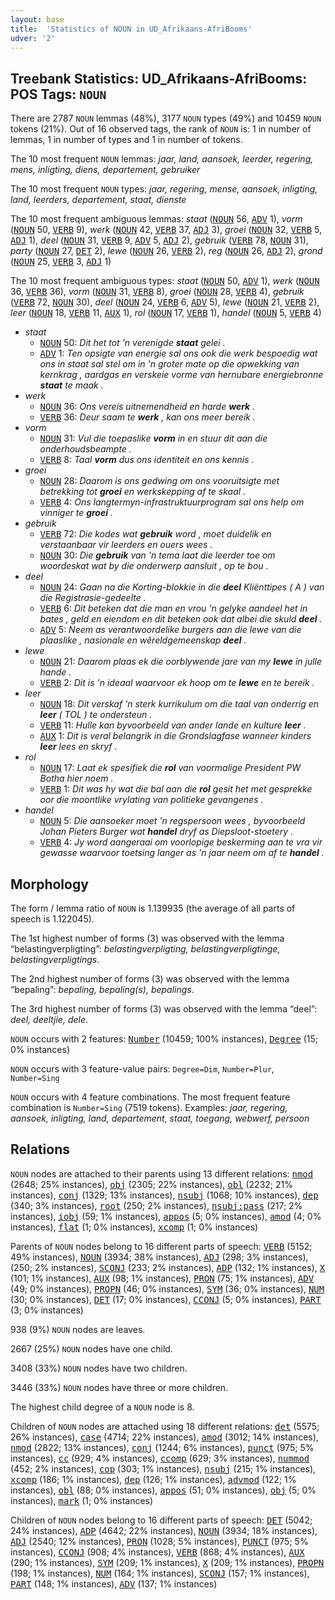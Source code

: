 ```yaml
---
layout: base
title:  'Statistics of NOUN in UD_Afrikaans-AfriBooms'
udver: '2'
---
```


## Treebank Statistics: UD_Afrikaans-AfriBooms: POS Tags: `NOUN`

There are 2787 `NOUN` lemmas (48%), 3177 `NOUN` types (49%) and 10459 `NOUN` tokens (21%).
Out of 16 observed tags, the rank of `NOUN` is: 1 in number of lemmas, 1 in number of types and 1 in number of tokens.

The 10 most frequent `NOUN` lemmas: <em>jaar, land, aansoek, leerder, regering, mens, inligting, diens, departement, gebruiker</em>

The 10 most frequent `NOUN` types:  <em>jaar, regering, mense, aansoek, inligting, land, leerders, departement, staat, dienste</em>

The 10 most frequent ambiguous lemmas: <em>staat</em> (<tt><a href="af_afribooms-pos-NOUN.html">NOUN</a></tt> 56, <tt><a href="af_afribooms-pos-ADV.html">ADV</a></tt> 1), <em>vorm</em> (<tt><a href="af_afribooms-pos-NOUN.html">NOUN</a></tt> 50, <tt><a href="af_afribooms-pos-VERB.html">VERB</a></tt> 9), <em>werk</em> (<tt><a href="af_afribooms-pos-NOUN.html">NOUN</a></tt> 42, <tt><a href="af_afribooms-pos-VERB.html">VERB</a></tt> 37, <tt><a href="af_afribooms-pos-ADJ.html">ADJ</a></tt> 3), <em>groei</em> (<tt><a href="af_afribooms-pos-NOUN.html">NOUN</a></tt> 32, <tt><a href="af_afribooms-pos-VERB.html">VERB</a></tt> 5, <tt><a href="af_afribooms-pos-ADJ.html">ADJ</a></tt> 1), <em>deel</em> (<tt><a href="af_afribooms-pos-NOUN.html">NOUN</a></tt> 31, <tt><a href="af_afribooms-pos-VERB.html">VERB</a></tt> 9, <tt><a href="af_afribooms-pos-ADV.html">ADV</a></tt> 5, <tt><a href="af_afribooms-pos-ADJ.html">ADJ</a></tt> 2), <em>gebruik</em> (<tt><a href="af_afribooms-pos-VERB.html">VERB</a></tt> 78, <tt><a href="af_afribooms-pos-NOUN.html">NOUN</a></tt> 31), <em>party</em> (<tt><a href="af_afribooms-pos-NOUN.html">NOUN</a></tt> 27, <tt><a href="af_afribooms-pos-DET.html">DET</a></tt> 2), <em>lewe</em> (<tt><a href="af_afribooms-pos-NOUN.html">NOUN</a></tt> 26, <tt><a href="af_afribooms-pos-VERB.html">VERB</a></tt> 2), <em>reg</em> (<tt><a href="af_afribooms-pos-NOUN.html">NOUN</a></tt> 26, <tt><a href="af_afribooms-pos-ADJ.html">ADJ</a></tt> 2), <em>grond</em> (<tt><a href="af_afribooms-pos-NOUN.html">NOUN</a></tt> 25, <tt><a href="af_afribooms-pos-VERB.html">VERB</a></tt> 3, <tt><a href="af_afribooms-pos-ADJ.html">ADJ</a></tt> 1)

The 10 most frequent ambiguous types:  <em>staat</em> (<tt><a href="af_afribooms-pos-NOUN.html">NOUN</a></tt> 50, <tt><a href="af_afribooms-pos-ADV.html">ADV</a></tt> 1), <em>werk</em> (<tt><a href="af_afribooms-pos-NOUN.html">NOUN</a></tt> 36, <tt><a href="af_afribooms-pos-VERB.html">VERB</a></tt> 36), <em>vorm</em> (<tt><a href="af_afribooms-pos-NOUN.html">NOUN</a></tt> 31, <tt><a href="af_afribooms-pos-VERB.html">VERB</a></tt> 8), <em>groei</em> (<tt><a href="af_afribooms-pos-NOUN.html">NOUN</a></tt> 28, <tt><a href="af_afribooms-pos-VERB.html">VERB</a></tt> 4), <em>gebruik</em> (<tt><a href="af_afribooms-pos-VERB.html">VERB</a></tt> 72, <tt><a href="af_afribooms-pos-NOUN.html">NOUN</a></tt> 30), <em>deel</em> (<tt><a href="af_afribooms-pos-NOUN.html">NOUN</a></tt> 24, <tt><a href="af_afribooms-pos-VERB.html">VERB</a></tt> 6, <tt><a href="af_afribooms-pos-ADV.html">ADV</a></tt> 5), <em>lewe</em> (<tt><a href="af_afribooms-pos-NOUN.html">NOUN</a></tt> 21, <tt><a href="af_afribooms-pos-VERB.html">VERB</a></tt> 2), <em>leer</em> (<tt><a href="af_afribooms-pos-NOUN.html">NOUN</a></tt> 18, <tt><a href="af_afribooms-pos-VERB.html">VERB</a></tt> 11, <tt><a href="af_afribooms-pos-AUX.html">AUX</a></tt> 1), <em>rol</em> (<tt><a href="af_afribooms-pos-NOUN.html">NOUN</a></tt> 17, <tt><a href="af_afribooms-pos-VERB.html">VERB</a></tt> 1), <em>handel</em> (<tt><a href="af_afribooms-pos-NOUN.html">NOUN</a></tt> 5, <tt><a href="af_afribooms-pos-VERB.html">VERB</a></tt> 4)


* <em>staat</em>
  * <tt><a href="af_afribooms-pos-NOUN.html">NOUN</a></tt> 50: <em>Dit het tot 'n verenigde <b>staat</b> gelei .</em>
  * <tt><a href="af_afribooms-pos-ADV.html">ADV</a></tt> 1: <em>Ten opsigte van energie sal ons ook die werk bespoedig wat ons in staat sal stel om in 'n groter mate op die opwekking van kernkrag , aardgas en verskeie vorme van hernubare energiebronne <b>staat</b> te maak .</em>
* <em>werk</em>
  * <tt><a href="af_afribooms-pos-NOUN.html">NOUN</a></tt> 36: <em>Ons vereis uitnemendheid en harde <b>werk</b> .</em>
  * <tt><a href="af_afribooms-pos-VERB.html">VERB</a></tt> 36: <em>Deur saam te <b>werk</b> , kan ons meer bereik .</em>
* <em>vorm</em>
  * <tt><a href="af_afribooms-pos-NOUN.html">NOUN</a></tt> 31: <em>Vul die toepaslike <b>vorm</b> in en stuur dit aan die onderhoudsbeampte .</em>
  * <tt><a href="af_afribooms-pos-VERB.html">VERB</a></tt> 8: <em>Taal <b>vorm</b> dus ons identiteit en ons kennis .</em>
* <em>groei</em>
  * <tt><a href="af_afribooms-pos-NOUN.html">NOUN</a></tt> 28: <em>Daarom is ons gedwing om ons vooruitsigte met betrekking tot <b>groei</b> en werkskepping af te skaal .</em>
  * <tt><a href="af_afribooms-pos-VERB.html">VERB</a></tt> 4: <em>Ons langtermyn-infrastruktuurprogram sal ons help om vinniger te <b>groei</b> .</em>
* <em>gebruik</em>
  * <tt><a href="af_afribooms-pos-VERB.html">VERB</a></tt> 72: <em>Die kodes wat <b>gebruik</b> word , moet duidelik en verstaanbaar vir leerders en ouers wees .</em>
  * <tt><a href="af_afribooms-pos-NOUN.html">NOUN</a></tt> 30: <em>Die <b>gebruik</b> van 'n tema laat die leerder toe om woordeskat wat by die onderwerp aansluit , op te bou .</em>
* <em>deel</em>
  * <tt><a href="af_afribooms-pos-NOUN.html">NOUN</a></tt> 24: <em>Gaan na die Korting-blokkie in die <b>deel</b> Kliënttipes ( A ) van die Registrasie-gedeelte .</em>
  * <tt><a href="af_afribooms-pos-VERB.html">VERB</a></tt> 6: <em>Dit beteken dat die man en vrou 'n gelyke aandeel het in bates , geld en eiendom en dit beteken ook dat albei die skuld <b>deel</b> .</em>
  * <tt><a href="af_afribooms-pos-ADV.html">ADV</a></tt> 5: <em>Neem as verantwoordelike burgers aan die lewe van die plaaslike , nasionale en wêreldgemeenskap <b>deel</b> .</em>
* <em>lewe</em>
  * <tt><a href="af_afribooms-pos-NOUN.html">NOUN</a></tt> 21: <em>Daarom plaas ek die oorblywende jare van my <b>lewe</b> in julle hande .</em>
  * <tt><a href="af_afribooms-pos-VERB.html">VERB</a></tt> 2: <em>Dit is 'n ideaal waarvoor ek hoop om te <b>lewe</b> en te bereik .</em>
* <em>leer</em>
  * <tt><a href="af_afribooms-pos-NOUN.html">NOUN</a></tt> 18: <em>Dit verskaf 'n sterk kurrikulum om die taal van onderrig en <b>leer</b> ( TOL ) te ondersteun .</em>
  * <tt><a href="af_afribooms-pos-VERB.html">VERB</a></tt> 11: <em>Hulle kan byvoorbeeld van ander lande en kulture <b>leer</b> .</em>
  * <tt><a href="af_afribooms-pos-AUX.html">AUX</a></tt> 1: <em>Dit is veral belangrik in die Grondslagfase wanneer kinders <b>leer</b> lees en skryf .</em>
* <em>rol</em>
  * <tt><a href="af_afribooms-pos-NOUN.html">NOUN</a></tt> 17: <em>Laat ek spesifiek die <b>rol</b> van voormalige President PW Botha hier noem .</em>
  * <tt><a href="af_afribooms-pos-VERB.html">VERB</a></tt> 1: <em>Dit was hy wat die bal aan die <b>rol</b> gesit het met gesprekke oor die moontlike vrylating van politieke gevangenes .</em>
* <em>handel</em>
  * <tt><a href="af_afribooms-pos-NOUN.html">NOUN</a></tt> 5: <em>Die aansoeker moet 'n regspersoon wees , byvoorbeeld Johan Pieters Burger wat <b>handel</b> dryf as Diepsloot-stoetery .</em>
  * <tt><a href="af_afribooms-pos-VERB.html">VERB</a></tt> 4: <em>Jy word aangeraai om voorlopige beskerming aan te vra vir gewasse waarvoor toetsing langer as 'n jaar neem om af te <b>handel</b> .</em>

## Morphology

The form / lemma ratio of `NOUN` is 1.139935 (the average of all parts of speech is 1.122045).

The 1st highest number of forms (3) was observed with the lemma “belastingverpligting”: <em>belastingverpligting, belastingverpligtinge, belastingverpligtings</em>.

The 2nd highest number of forms (3) was observed with the lemma “bepaling”: <em>bepaling, bepaling(s), bepalings</em>.

The 3rd highest number of forms (3) was observed with the lemma “deel”: <em>deel, deeltjie, dele</em>.

`NOUN` occurs with 2 features: <tt><a href="af_afribooms-feat-Number.html">Number</a></tt> (10459; 100% instances), <tt><a href="af_afribooms-feat-Degree.html">Degree</a></tt> (15; 0% instances)

`NOUN` occurs with 3 feature-value pairs: `Degree=Dim`, `Number=Plur`, `Number=Sing`

`NOUN` occurs with 4 feature combinations.
The most frequent feature combination is `Number=Sing` (7519 tokens).
Examples: <em>jaar, regering, aansoek, inligting, land, departement, staat, toegang, webwerf, persoon</em>


## Relations

`NOUN` nodes are attached to their parents using 13 different relations: <tt><a href="af_afribooms-dep-nmod.html">nmod</a></tt> (2648; 25% instances), <tt><a href="af_afribooms-dep-obj.html">obj</a></tt> (2305; 22% instances), <tt><a href="af_afribooms-dep-obl.html">obl</a></tt> (2232; 21% instances), <tt><a href="af_afribooms-dep-conj.html">conj</a></tt> (1329; 13% instances), <tt><a href="af_afribooms-dep-nsubj.html">nsubj</a></tt> (1068; 10% instances), <tt><a href="af_afribooms-dep-dep.html">dep</a></tt> (340; 3% instances), <tt><a href="af_afribooms-dep-root.html">root</a></tt> (250; 2% instances), <tt><a href="af_afribooms-dep-nsubj-pass.html">nsubj:pass</a></tt> (217; 2% instances), <tt><a href="af_afribooms-dep-iobj.html">iobj</a></tt> (59; 1% instances), <tt><a href="af_afribooms-dep-appos.html">appos</a></tt> (5; 0% instances), <tt><a href="af_afribooms-dep-amod.html">amod</a></tt> (4; 0% instances), <tt><a href="af_afribooms-dep-flat.html">flat</a></tt> (1; 0% instances), <tt><a href="af_afribooms-dep-xcomp.html">xcomp</a></tt> (1; 0% instances)

Parents of `NOUN` nodes belong to 16 different parts of speech: <tt><a href="af_afribooms-pos-VERB.html">VERB</a></tt> (5152; 49% instances), <tt><a href="af_afribooms-pos-NOUN.html">NOUN</a></tt> (3934; 38% instances), <tt><a href="af_afribooms-pos-ADJ.html">ADJ</a></tt> (298; 3% instances),  (250; 2% instances), <tt><a href="af_afribooms-pos-SCONJ.html">SCONJ</a></tt> (233; 2% instances), <tt><a href="af_afribooms-pos-ADP.html">ADP</a></tt> (132; 1% instances), <tt><a href="af_afribooms-pos-X.html">X</a></tt> (101; 1% instances), <tt><a href="af_afribooms-pos-AUX.html">AUX</a></tt> (98; 1% instances), <tt><a href="af_afribooms-pos-PRON.html">PRON</a></tt> (75; 1% instances), <tt><a href="af_afribooms-pos-ADV.html">ADV</a></tt> (49; 0% instances), <tt><a href="af_afribooms-pos-PROPN.html">PROPN</a></tt> (46; 0% instances), <tt><a href="af_afribooms-pos-SYM.html">SYM</a></tt> (36; 0% instances), <tt><a href="af_afribooms-pos-NUM.html">NUM</a></tt> (30; 0% instances), <tt><a href="af_afribooms-pos-DET.html">DET</a></tt> (17; 0% instances), <tt><a href="af_afribooms-pos-CCONJ.html">CCONJ</a></tt> (5; 0% instances), <tt><a href="af_afribooms-pos-PART.html">PART</a></tt> (3; 0% instances)

938 (9%) `NOUN` nodes are leaves.

2667 (25%) `NOUN` nodes have one child.

3408 (33%) `NOUN` nodes have two children.

3446 (33%) `NOUN` nodes have three or more children.

The highest child degree of a `NOUN` node is 8.

Children of `NOUN` nodes are attached using 18 different relations: <tt><a href="af_afribooms-dep-det.html">det</a></tt> (5575; 26% instances), <tt><a href="af_afribooms-dep-case.html">case</a></tt> (4714; 22% instances), <tt><a href="af_afribooms-dep-amod.html">amod</a></tt> (3012; 14% instances), <tt><a href="af_afribooms-dep-nmod.html">nmod</a></tt> (2822; 13% instances), <tt><a href="af_afribooms-dep-conj.html">conj</a></tt> (1244; 6% instances), <tt><a href="af_afribooms-dep-punct.html">punct</a></tt> (975; 5% instances), <tt><a href="af_afribooms-dep-cc.html">cc</a></tt> (929; 4% instances), <tt><a href="af_afribooms-dep-ccomp.html">ccomp</a></tt> (629; 3% instances), <tt><a href="af_afribooms-dep-nummod.html">nummod</a></tt> (452; 2% instances), <tt><a href="af_afribooms-dep-cop.html">cop</a></tt> (303; 1% instances), <tt><a href="af_afribooms-dep-nsubj.html">nsubj</a></tt> (215; 1% instances), <tt><a href="af_afribooms-dep-xcomp.html">xcomp</a></tt> (186; 1% instances), <tt><a href="af_afribooms-dep-dep.html">dep</a></tt> (126; 1% instances), <tt><a href="af_afribooms-dep-advmod.html">advmod</a></tt> (122; 1% instances), <tt><a href="af_afribooms-dep-obl.html">obl</a></tt> (88; 0% instances), <tt><a href="af_afribooms-dep-appos.html">appos</a></tt> (51; 0% instances), <tt><a href="af_afribooms-dep-obj.html">obj</a></tt> (5; 0% instances), <tt><a href="af_afribooms-dep-mark.html">mark</a></tt> (1; 0% instances)

Children of `NOUN` nodes belong to 16 different parts of speech: <tt><a href="af_afribooms-pos-DET.html">DET</a></tt> (5042; 24% instances), <tt><a href="af_afribooms-pos-ADP.html">ADP</a></tt> (4642; 22% instances), <tt><a href="af_afribooms-pos-NOUN.html">NOUN</a></tt> (3934; 18% instances), <tt><a href="af_afribooms-pos-ADJ.html">ADJ</a></tt> (2540; 12% instances), <tt><a href="af_afribooms-pos-PRON.html">PRON</a></tt> (1028; 5% instances), <tt><a href="af_afribooms-pos-PUNCT.html">PUNCT</a></tt> (975; 5% instances), <tt><a href="af_afribooms-pos-CCONJ.html">CCONJ</a></tt> (908; 4% instances), <tt><a href="af_afribooms-pos-VERB.html">VERB</a></tt> (868; 4% instances), <tt><a href="af_afribooms-pos-AUX.html">AUX</a></tt> (290; 1% instances), <tt><a href="af_afribooms-pos-SYM.html">SYM</a></tt> (209; 1% instances), <tt><a href="af_afribooms-pos-X.html">X</a></tt> (209; 1% instances), <tt><a href="af_afribooms-pos-PROPN.html">PROPN</a></tt> (198; 1% instances), <tt><a href="af_afribooms-pos-NUM.html">NUM</a></tt> (164; 1% instances), <tt><a href="af_afribooms-pos-SCONJ.html">SCONJ</a></tt> (157; 1% instances), <tt><a href="af_afribooms-pos-PART.html">PART</a></tt> (148; 1% instances), <tt><a href="af_afribooms-pos-ADV.html">ADV</a></tt> (137; 1% instances)

